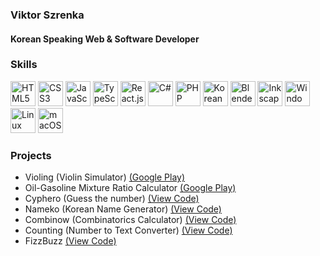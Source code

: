 <h3>Viktor Szrenka</h3>
<h4>Korean Speaking Web & Software Developer</h4>
<!--
<h3>About Me</h3>
<ul>
    <li>👋 Hi, I’m @piktoll, a Korean Speaking Frontend Web Developer and Software Developer.</li>
    <li>👀 I’m interested in becoming a Full Stack Developer.</li>
    <li>🌱 I’m currently learning advanced PHP & JavaScript.</li>
    <li>🤝 I’m looking to collaborate on web-based applications and remakes of video games made between 1990 and 2005.</li>
    <li>📫 Feel free to contact me if you are interested.</li>
</ul>
-->
<h3>Skills</h3>
<p>
    <img src="https://upload.wikimedia.org/wikipedia/commons/3/38/HTML5_Badge.svg" height="40px" alt="HTML5" />
    <img src="https://upload.wikimedia.org/wikipedia/commons/6/62/CSS3_logo.svg" height="40px" alt="CSS3" />
    <img src="https://upload.wikimedia.org/wikipedia/commons/9/99/Unofficial_JavaScript_logo_2.svg" height="40px" alt="JavaScript" />
    <img src="https://upload.wikimedia.org/wikipedia/commons/4/4c/Typescript_logo_2020.svg" height="40px" alt="TypeScript" />
    <img src="https://upload.wikimedia.org/wikipedia/commons/a/a7/React-icon.svg" height="40px" alt="React.js" />
    <img src="https://upload.wikimedia.org/wikipedia/commons/0/0d/C_Sharp_wordmark.svg" height="40px" alt="C#" />
<!-- To be added in the future
    <img src="https://upload.wikimedia.org/wikipedia/commons/c/cf/Angular_full_color_logo.svg" height="40px" alt="Angular 2+" />
    <img src="https://upload.wikimedia.org/wikipedia/commons/9/95/Vue.js_Logo_2.svg" height="40px" alt="Vue.js" />
    <img src="https://upload.wikimedia.org/wikipedia/commons/2/27/PHP-logo.svg" height="40px" alt="Flutter" />
    <img src="https://upload.wikimedia.org/wikipedia/commons/9/96/Sass_Logo_Color.svg" height="40px" alt="Sass" />
    <img src="https://upload.wikimedia.org/wikipedia/commons/b/b2/Bootstrap_logo.svg" height="40px" alt="Bootstrap" />
    <img src="https://upload.wikimedia.org/wikipedia/commons/d/d5/Tailwind_CSS_Logo.svg" height="40px" alt="Tailwind" />
-->
    <img src="https://upload.wikimedia.org/wikipedia/commons/2/27/PHP-logo.svg" height="40px" alt="PHP" />
    <img src="https://upload.wikimedia.org/wikipedia/commons/0/09/Flag_of_South_Korea.svg" height="40px" alt="Korean" />
    <img src="https://upload.wikimedia.org/wikipedia/commons/0/0c/Blender_logo_no_text.svg" height="40px" alt="Blender" />
    <img src="https://upload.wikimedia.org/wikipedia/commons/0/0d/Inkscape_Logo.svg" height="40px" alt="Inkscape" />
    <img src="https://upload.wikimedia.org/wikipedia/commons/8/87/Windows_logo_-_2021.svg" height="40px" alt="Windows" />
    <img src="https://upload.wikimedia.org/wikipedia/commons/3/35/Tux.svg" height="40px" alt="Linux" />
    <img src="https://logos-download.com/wp-content/uploads/2020/06/Apple_Mac_OS_Logo-700x670.png" height="40px" alt="macOS" />
</p>

<h3>Projects</h3>
<ul>
    <li>Violing (Violin Simulator) <a href="https://play.google.com/store/apps/details?id=com.SenrimaTeam.Violing" target="_blank">(Google Play)</a></li>
    <li>Oil-Gasoline Mixture Ratio Calculator <a href="https://play.google.com/store/apps/details?id=com.SenrimaTeam.Keverve" target="_blank">(Google Play)</a></li>
    <li>Cyphero (Guess the number) <a href="https://github.com/piktoll/cyphero" target="_blank">(View Code)</a></li>
    <li>Nameko (Korean Name Generator) <a href="https://github.com/piktoll/nameko" target="_blank">(View Code)</a></li>
    <li>Combinow (Combinatorics Calculator) <a href="https://github.com/piktoll/combinow" target="_blank">(View Code)</a></li>
    <li>Counting (Number to Text Converter) <a href="https://github.com/piktoll/counting" target="_blank">(View Code)</a></li>
    <li>FizzBuzz <a href="https://github.com/piktoll/fizzbuzz" target="_blank">(View Code)</a></li>
</ul>

<!---
piktoll/piktoll is a ✨ special ✨ repository because its `README.md` (this file) appears on your GitHub profile.
You can click the Preview link to take a look at your changes.
--->
